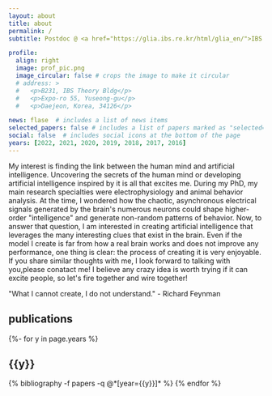 ```yaml
---
layout: about
title: about
permalink: /
subtitle: Postdoc @ <a href="https://glia.ibs.re.kr/html/glia_en/">IBS Center for Cognition and Sociality</a>

profile:
  align: right
  image: prof_pic.png
  image_circular: false # crops the image to make it circular
  # address: >
  #   <p>B231, IBS Theory Bldg</p>
  #   <p>Expo-ro 55, Yuseong-gu</p>
  #   <p>Daejeon, Korea, 34126</p>

news: flase  # includes a list of news items
selected_papers: false # includes a list of papers marked as "selected={true}"
social: false  # includes social icons at the bottom of the page
years: [2022, 2021, 2020, 2019, 2018, 2017, 2016]
---
```

My interest is finding the link between the human mind and artificial intelligence. Uncovering the secrets of the human mind or developing artificial intelligence inspired by it is all that excites me. During my PhD, my main research specialties were electrophysiology and animal behavior analysis. At the time, I wondered how the chaotic, asynchronous electrical signals generated by the brain's numerous neurons could shape higher-order "intelligence" and generate non-random patterns of behavior. Now, to answer that question, I am interested in creating artificial intelligence that leverages the many interesting clues that exist in the brain. Even if the model I create is far from how a real brain works and does not improve any performance, one thing is clear: the process of creating it is very enjoyable. If you share similar thoughts with me, I look forward to talking with you,please conatact me! I believe any crazy idea is worth trying if it can excite people, so let's fire together and wire together!

"What I cannot create, I do not understand." - Richard Feynman
<div class="clearfix">
</div>

<div class="publications">
<h2>publications</h2>
{%- for y in page.years %}
  <h2 class="year">{{y}}</h2>
  {% bibliography -f papers -q @*[year={{y}}]* %}
{% endfor %}

</div>